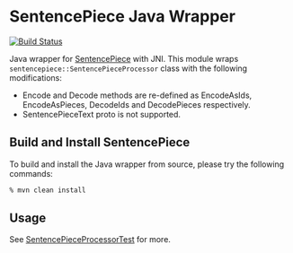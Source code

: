 # SentencePiece Java Wrapper

[![Build Status](https://travis-ci.org/levyfan/sentencepiece-jni.svg?branch=master)](https://travis-ci.org/levyfan/sentencepiece-jni)

Java wrapper for [SentencePiece](https://github.com/google/sentencepiece) with JNI. This module wraps 
`sentencepiece::SentencePieceProcessor` class with the following modifications:

* Encode and Decode methods are re-defined as EncodeAsIds, EncodeAsPieces, DecodeIds and DecodePieces respectively.
* SentencePieceText proto is not supported.

## Build and Install SentencePiece

To build and install the Java wrapper from source, please try the following commands:

```bash
% mvn clean install
```

## Usage

See [SentencePieceProcessorTest](src/test/java/com/github/google/sentencepiece/SentencePieceProcessorTest.java) for more.
